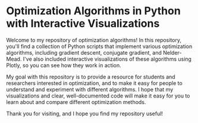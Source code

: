 # Optimization Algorithms in Python with Interactive Visualizations

Welcome to my repository of optimization algorithms! In this repository, you'll find a collection of Python scripts that implement various optimization algorithms, including gradient descent, conjugate gradient, and Nelder-Mead. I've also included interactive visualizations of these algorithms using Plotly, so you can see how they work in action.

My goal with this repository is to provide a resource for students and researchers interested in optimization, and to make it easy for people to understand and experiment with different algorithms. I hope that my visualizations and clear, well-documented code will make it easy for you to learn about and compare different optimization methods.

Thank you for visiting, and I hope you find my repository useful!
